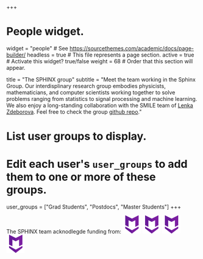 +++
# People widget.
widget = "people"  # See https://sourcethemes.com/academic/docs/page-builder/
headless = true  # This file represents a page section.
active = true  # Activate this widget? true/false
weight = 68  # Order that this section will appear.

title = "The SPHINX group"
subtitle = "Meet the team working in the Sphinx Group. Our interdisplinary research group embodies physicists, mathematicians, and computer scientists working together to solve problems ranging from statistics to signal processing and machine learning. We also enjoy a long-standing collaboration with the SMILE team of [Lenka Zdeborova](http://artax.karlin.mff.cuni.cz/~zdebl9am/). Feel free to check the group [github repo](https://github.com/sphinxteam)."

# List user groups to display.
#   Edit each user's `user_groups` to add them to one or more of these groups.
user_groups = ["Grad Students",
               "Postdocs",
	       "Master Students"]
+++

The SPHINX team acknodlegde funding from:
![ERC](https://github.com/adam-p/markdown-here/raw/master/src/common/images/icon48.png "ERC")
![ANR](https://github.com/adam-p/markdown-here/raw/master/src/common/images/icon48.png "ANR")
![CFM](https://github.com/adam-p/markdown-here/raw/master/src/common/images/icon48.png "CFM")
![PRAIRIE](https://github.com/adam-p/markdown-here/raw/master/src/common/images/icon48.png "PRAIRIE")

